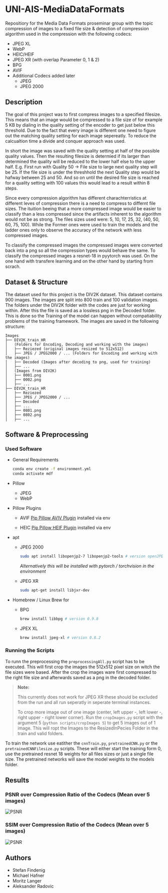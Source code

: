 # UNI-AIS-MediaDataFormats

Repositiory for the Media Data Formats proseminar group with the topic compression of images to a fixed file size & detection of compression algorithm used in the compression with the following codecs:

- JPEG XL
- WebP
- HEIC/HEIF
- JPEG XR (with overlap Parameter 0, 1 & 2)
- BPG
- AVIF
- Additional Codecs added later
  - JPEG
  - JPEG 2000

## Description

The goal of this project was to first compress images to a specified filesize. This means that an image would be compressed to a file size of for example 5 KB by dialing in the quality setting of the encoder to get just below this threshold. Due to the fact that every image is different one need to figure out the matching quality setting for each image sepereatly. To reduce the calcualtion time a divide and conquer approach was used.

In short the image was saved with the quality setting at half of the possible quality values. Then the resulting filesize is determied if its larger than determined the quality will be reduced to the lower half else to the upper half. E.g. First run with Quality 50 -> File size to large next quality step will be 25. If the file size is under the threshhold the next Quality step would be hafway between 25 and 50. And so on until the desired file size is reached for a quality setting with 100 values this would lead to a result within 8 steps.

Since every compression algorithm has different charachterristics at different leves of compression there is a need to compress to differnt file sizes. The ituition beeing that a more compressed image would be easier to classify than a less compressed since the artifacts inherent to the algorithm would not be as strong. The files sizes used were: 5, 10, 17, 25, 32, (40, 50, 60, 75, 100). While the Former ones were used to train the models and the ladder ones only to observe the accuracy of the network with less compressed images.

To classify the compressed images the compressed images were converted back into a png so all the compression types would behave the same. To classify the compressed images a resnet-18 in pyytorch was used. On the one hand with transfere learning and on the other hand by starting from scrach.

## Dataset & Structure

The dataset used for this project is the DIV2K dataset. This dataset contains 900 images. The images are split into 800 train and 100 validation images.
The folders under the DIV2K folder with the codes are just for working within. After this the file is saved as a lossless png in the Decoded folder. This is done so the Training of the model can happen without compatiability problems of the training framework. The images are saved in the following structure:

```
Images
├── DIV2K_train_HR
│   (Folders for Encoding, Decoding and working with the images)
│   ├── Reziezed (original images resized to 512x512)
│   ├── JPEG / JPEG2000 / ... (Folders for Encoding and working with the images)
│   ├── Decoded (Images after decoding to png, used for training)
│   ├── ...
│   (Images from DIV2K)
│   ├── 0001.png
│   ├── 0002.png
│   ├── ...
├── DIV2K_train_HR
│   ├── Reziezed
│   ├── JPEG / JPEG2000 / ...
│   ├── Decoded
│   ├── ...
│   ├── 0801.png
│   ├── 0802.png
│   ├── ...
```

## Software & Preprocessing

### Used Software

- General Requirements

    ```sh
    conda env create -f environment.yml
    conda activate mdf
    ```

- Pillow
  - JPEG
  - WebP
- Pillow Plugins

  - AVIF [Pip Pillow AVIV Plugin](https://pypi.org/project/pillow-avif-plugin/) installed via env


  - HEIC [Pip Pillow HEIF Plugin](https://pypi.org/project/pillow-heif/) installed via env



- apt
  - JPEG 2000

    ```sh
    sudo apt install libopenjp2-7 libopenjp2-tools # version openJPEG 2.5.0
    ```

    _Alternatively this will be installed with pytorch / torchvision in the environment_

  - JPEG XR

    ```sh
    sudo apt-get install libjxr-dev

- Homebrew / Linux Brew for
  - BPG

    ```sh
    brew install libbpg # version 0.9.8
    ```

  - JPEX XL

    ```sh
    brew install jpeg-xl # version 0.8.2
    ```

### Running the Scripts

To runn the preprocessing the `preprocessingAll.py` script has to be executed. This will first crop the images the 512x512 pixel size on witch the file sizes were based. After the crop the images ware first compressed to the right file size and afterwards saved as a png in the decoded folder.

> **Note:**
>
> This currently does not work for JPEG XR these should be excluded from the run and all run seperatly in seperate terminal instances.
>
> To crop more image out of one image (center, left upper -, left lower -, right upper - right lower corner). Run the `cropImages.py` script with the argument 5 (`python scripts/cropImages 5`) to get 5 images out of 1 image. This will ropt the Images to the ResizedInPecies Folder in the train and valid folders.

To train the network use eatither the `cnnTrain.py`, `pretrainedCNN.py` or the `pretrainedCNNFilesize.py` scripts. These will either start the training form 0, use the pretrained resnet 18 weights for all files sizes or just a single file size. The pretrained networks will save the model weights to the models folder.

## Results

### PSNR over Compression Ratio of the Codecs (Mean over 5 images)

![PSNR](Plots/psnr.png)

### SSIM over Compression Ratio of the Codecs (Mean over 5 images)

![PSNR](Plots/ssim.png)

## Authors

- Stefan Findenig
- Michael Hafner
- Moritz Langer
- Aleksander Radovic

